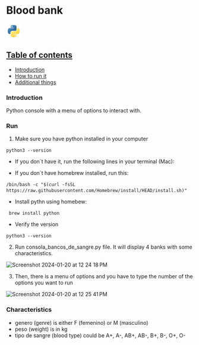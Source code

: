 # Blood bank

<a href="https://www.python.org" target="_blank" rel="noreferrer"> <img src="https://raw.githubusercontent.com/devicons/devicon/master/icons/python/python-original.svg" alt="python" width="40" height="40"/> 

## Table of contents
* [Introduction](#Introduction)
* [How to run it](#Run)
* [Additional things](#Characteristics)

### Introduction
Python console with a menu of options to interact with. 

### Run
1. Make sure you have python installed in your computer
```
python3 --version
```
- If you don´t have it, run the following lines in your terminal (Mac):
* If you don´t have homebrew installed, run this:
```
/bin/bash -c "$(curl -fsSL https://raw.githubusercontent.com/Homebrew/install/HEAD/install.sh)"
```
* Install pythn using homebew:
```
 brew install python
```
* Verify the version
```
python3 --version
```
  
2. Run consola_bancos_de_sangre.py file. It will display 4 banks with some characteristics.
<img width="572" alt="Screenshot 2024-01-20 at 12 24 18 PM" src="https://github.com/isamgalindo/BloodBank/assets/141882033/66e17f1f-b29d-4c46-86bf-a90160ac7456">

3. Then, there is a menu of options and you have to type the number of the options you want to run
<img width="397" alt="Screenshot 2024-01-20 at 12 25 41 PM" src="https://github.com/isamgalindo/BloodBank/assets/141882033/ce4b7856-6159-41db-b030-cd98ef613a24">

### Characteristics
- genero (genre) is either F (femenino) or M (masculino)
- peso (weight) is in kg
- tipo de sangre (blood type) could be A+, A-, AB+, AB-, B+, B-, O+, O-



